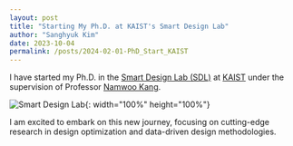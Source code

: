 ```yaml
---
layout: post
title: "Starting My Ph.D. at KAIST's Smart Design Lab"
author: "Sanghyuk Kim"
date: 2023-10-04
permalink: /posts/2024-02-01-PhD_Start_KAIST
---
```

I have started my Ph.D. in the [Smart Design Lab (SDL)](https://www.smartdesignlab.org/) at [KAIST](https://www.kaist.ac.kr/) under the supervision of Professor [Namwoo Kang](https://scholar.google.co.kr/citations?hl=en&user=tYU_Cz0AAAAJ).

![Smart Design Lab](/images/SDL_2.png){: width="100%" height="100%"}

I am excited to embark on this new journey, focusing on cutting-edge research in design optimization and data-driven design methodologies.
